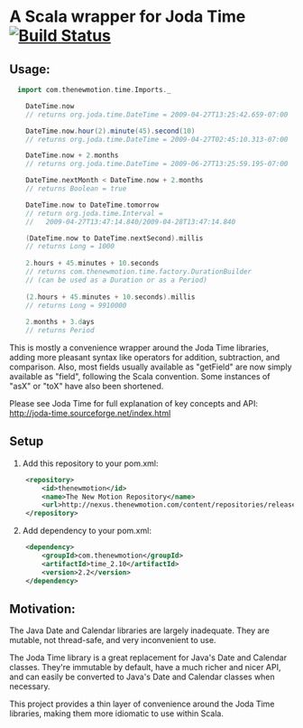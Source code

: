 # A Scala wrapper for Joda Time [![Build Status](https://secure.travis-ci.org/thenewmotion/scala-time.png)](http://travis-ci.org/thenewmotion/scala-time)

## Usage:

```scala
  import com.thenewmotion.time.Imports._

    DateTime.now
    // returns org.joda.time.DateTime = 2009-04-27T13:25:42.659-07:00

	DateTime.now.hour(2).minute(45).second(10)
	// returns org.joda.time.DateTime = 2009-04-27T02:45:10.313-07:00

    DateTime.now + 2.months
    // returns org.joda.time.DateTime = 2009-06-27T13:25:59.195-07:00

    DateTime.nextMonth < DateTime.now + 2.months
    // returns Boolean = true

	DateTime.now to DateTime.tomorrow
	// return org.joda.time.Interval =
	//   2009-04-27T13:47:14.840/2009-04-28T13:47:14.840

	(DateTime.now to DateTime.nextSecond).millis
	// returns Long = 1000
	
	2.hours + 45.minutes + 10.seconds
	// returns com.thenewmotion.time.factory.DurationBuilder
	// (can be used as a Duration or as a Period)
	
	(2.hours + 45.minutes + 10.seconds).millis
	// returns Long = 9910000	
	
	2.months + 3.days
	// returns Period
```

This is mostly a convenience wrapper around the Joda Time libraries, adding
more pleasant syntax like operators for addition, subtraction, and comparison.
Also, most fields usually available as "getField" are now simply available as
"field", following the Scala convention. Some instances of "asX" or "toX" have
also been shortened.

Please see Joda Time for full explanation of key concepts and API:
http://joda-time.sourceforge.net/index.html

## Setup

1. Add this repository to your pom.xml:
```xml
    <repository>
        <id>thenewmotion</id>
        <name>The New Motion Repository</name>
        <url>http://nexus.thenewmotion.com/content/repositories/releases-public</url>
    </repository>
```

2. Add dependency to your pom.xml:
```xml
    <dependency>
        <groupId>com.thenewmotion</groupId>
        <artifactId>time_2.10</artifactId>
        <version>2.2</version>
    </dependency>
```

## Motivation:

The Java Date and Calendar libraries are largely inadequate. They are mutable,
not thread-safe, and very inconvenient to use.

The Joda Time library is a great replacement for Java's Date and Calendar
classes. They're immutable by default, have a much richer and nicer API, and
can easily be converted to Java's Date and Calendar classes when necessary.

This project provides a thin layer of convenience around the Joda Time
libraries, making them more idiomatic to use within Scala.